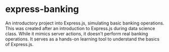 # express-banking

An introductory project into Express.js, simulating basic banking operations. 
This was created after an introduction to Express.js during data science class. 
While it mimics server actions, it doesn't perform real banking operations. 
It serves as a hands-on learning tool to understand the basics of Express.js.
